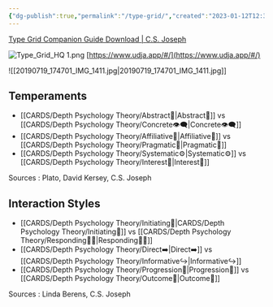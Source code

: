 ```yaml
---
{"dg-publish":true,"permalink":"/type-grid/","created":"2023-01-12T12:33:41.904+01:00","updated":"2023-04-22T20:34:48.626+02:00"}
---
```


[Type Grid Companion Guide Download | C.S. Joseph](https://csjoseph.life/type-grid-companion-guide-download/)

![Type_Grid_HQ 1.png](/img/user/EXTRAS/Images/Type_Grid_HQ%201.png)
[https://www.udja.app/#/](https://www.udja.app/#/)

![[20190719_174701_IMG_1411.jpg\|20190719_174701_IMG_1411.jpg]]

## Temperaments 
- [[CARDS/Depth Psychology Theory/Abstract🧲\|Abstract🧲]] vs [[CARDS/Depth Psychology Theory/Concrete👁️‍🗨️\|Concrete👁️‍🗨️]]
- [[CARDS/Depth Psychology Theory/Affiliative🐜\|Affiliative🐜]] vs [[CARDS/Depth Psychology Theory/Pragmatic🦊\|Pragmatic🦊]]
- [[CARDS/Depth Psychology Theory/Systematic⚙️\|Systematic⚙️]] vs [[CARDS/Depth Psychology Theory/Interest👀\|Interest👀]]

Sources : Plato, David Kersey, C.S. Joseph

## Interaction Styles 
- [[CARDS/Depth Psychology Theory/Initiating👋\|CARDS/Depth Psychology Theory/Initiating👋]] vs [[CARDS/Depth Psychology Theory/Responding🧘‍♂️\|Responding🧘‍♂️]]
- [[CARDS/Depth Psychology Theory/Direct➡️\|Direct➡️]] vs [[CARDS/Depth Psychology Theory/Informative↪️\|Informative↪️]]
- [[CARDS/Depth Psychology Theory/Progression🚧\|Progression🚧]] vs [[CARDS/Depth Psychology Theory/Outcome🎯\|Outcome🎯]]

Sources : Linda Berens, C.S. Joseph 